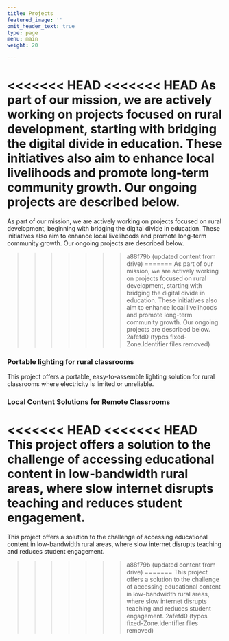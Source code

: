 ```yaml
---
title: Projects
featured_image: ''
omit_header_text: true
type: page
menu: main
weight: 20

---
```


<<<<<<< HEAD
<<<<<<< HEAD
As part of our mission, we are actively working on projects focused on rural development, starting with bridging the digital divide in education. These initiatives also aim to enhance local livelihoods and promote long-term community growth. Our ongoing projects are described below.
=======
As part of our mission, we are actively working on projects focused on rural development, beginning with bridging the digital divide in education. These initiatives also aim to enhance local livelihoods and promote long-term community growth. Our ongoing projects are described below.
>>>>>>> a88f79b (updated content from drive)
=======
As part of our mission, we are actively working on projects focused on rural development, starting with bridging the digital divide in education. These initiatives also aim to enhance local livelihoods and promote long-term community growth. Our ongoing projects are described below.
>>>>>>> 2afefd0 (typos fixed-Zone.Identifier files removed)

### Portable lighting for rural classrooms 

This project offers a portable, easy-to-assemble lighting solution for rural classrooms where electricity is limited or unreliable. 

### Local Content Solutions for Remote Classrooms 
 
<<<<<<< HEAD
<<<<<<< HEAD
This project offers a solution to the challenge of accessing educational content in low-bandwidth rural areas, where slow internet disrupts teaching and reduces student engagement.
=======
 This project offers a solution to the challenge of accessing educational content in low-bandwidth rural areas, where slow internet disrupts teaching and reduces student engagement.
>>>>>>> a88f79b (updated content from drive)
=======
This project offers a solution to the challenge of accessing educational content in low-bandwidth rural areas, where slow internet disrupts teaching and reduces student engagement.
>>>>>>> 2afefd0 (typos fixed-Zone.Identifier files removed)
